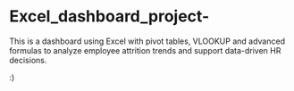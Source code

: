 # Excel_dashboard_project-
This is a dashboard using Excel with pivot tables, VLOOKUP and advanced formulas to analyze employee attrition trends and support data-driven HR decisions. 

:)
